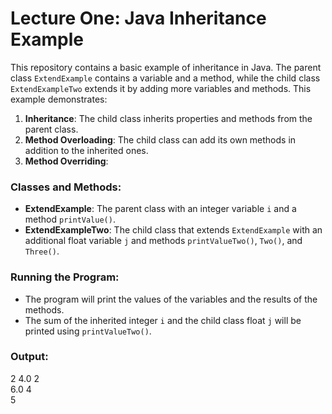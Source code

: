 # Lecture One: Java Inheritance Example

This repository contains a basic example of inheritance in Java. The parent class `ExtendExample` contains a variable and a method, while the child class `ExtendExampleTwo` extends it by adding more variables and methods. This example demonstrates:

1. **Inheritance**: The child class inherits properties and methods from the parent class.
2. **Method Overloading**: The child class can add its own methods in addition to the inherited ones.
3. **Method Overriding**:

### Classes and Methods:
- **ExtendExample**: The parent class with an integer variable `i` and a method `printValue()`.
- **ExtendExampleTwo**: The child class that extends `ExtendExample` with an additional float variable `j` and methods `printValueTwo()`, `Two()`, and `Three()`.

### Running the Program:
- The program will print the values of the variables and the results of the methods.
- The sum of the inherited integer `i` and the child class float `j` will be printed using `printValueTwo()`.

### Output:
2
4.0
2  
6.0
4  
5  
